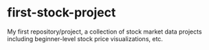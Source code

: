 # first-stock-project
My first repository/project, a collection of stock market data projects including beginner-level stock price visualizations, etc.
